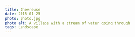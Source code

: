 ```yaml
---
title: Chevreuse
date: 2015-01-25
photo: photo.jpg
photo_alt: A village with a stream of water going through
tags: Landscape
---
```

